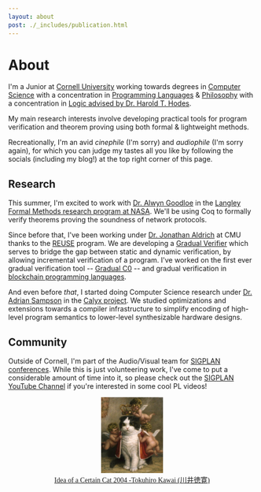```yaml
---
layout: about
post: ./_includes/publication.html
---
```


# About
I'm a Junior at [Cornell University](https://www.cornell.edu/) working towards degrees in [Computer Science](https://cis.cornell.edu/) with a concentration in [Programming Languages](https://pl.cs.cornell.edu/) & [Philosophy](https://philosophy.cornell.edu/) with a concentration in [Logic advised by Dr. Harold T. Hodes](https://philosophy.cornell.edu/harold-theodore-hodes).

My main research interests involve developing practical tools for program verification and theorem proving using both formal & lightweight methods.

Recreationally, I'm an avid *cinephile* (I'm sorry) and *audiophile* (I'm sorry again), for which you can judge my tastes all you like by following the socials (including my blog!) at the top right corner of this page.

## Research 

This summer, I'm excited to work with [Dr. Alwyn Goodloe](https://shemesh.larc.nasa.gov/people/aeg/) in the [Langley Formal Methods research program at NASA](https://shemesh.larc.nasa.gov/fm/index.html). We'll be using Coq to formally verify theorems proving the soundness of network protocols.

Since before that, I've been working under [Dr. Jonathan Aldrich](https://www.cs.cmu.edu/~aldrich/) at CMU thanks to the [REUSE](https://www.cmu.edu/scs/s3d/reuse/Research/index.html) program. We are developing a [Gradual Verifier](http://www.cs.cmu.edu/~aldrich/papers/vmcai2018-gradual-verification.pdf) which serves to bridge the gap between static and dynamic verification, by allowing incremental verification of a program. I've worked on the first ever gradual verification tool -- [Gradual C0](https://arxiv.org/abs/2210.02428) -- and gradual verification in [blockchain programming languages](https://popl24.sigplan.org/details/prisc-2024-papers/2/Gradual-Verification-for-Smart-Contracts).

And even before *that*, I started doing Computer Science research under [Dr. Adrian Sampson](https://www.cs.cornell.edu/~asampson/) in the [Calyx project](https://calyxir.org/). We studied optimizations and extensions towards a compiler infrastructure to simplify encoding of high-level program semantics to lower-level synthesizable hardware designs.

## Community

Outside of Cornell, I'm part of the Audio/Visual team for [SIGPLAN conferences](https://www.sigplan.org/Conferences/). While this is just volunteering work, I've come to put a considerable amount of time into it, so please check out the [SIGPLAN YouTube Channel](https://www.youtube.com/@acmsigplan) if you're interested in some cool PL videos!

<center>
<img width="25%" src="assets/img/Tokuhiro_Kawai.jpg">
</center>

<center>
<a href="https://www.thegreatcat.org/the-cat-in-art-and-photos-2/cats-asian-art/tokuhiro-kawai-1971-present-japanese" style="font-size: 14px; font-family: 'Lora'">Idea of a Certain Cat 2004 -Tokuhiro Kawai (川井徳寛)</a>
</center>